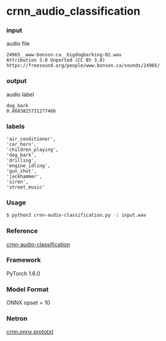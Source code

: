 # crnn_audio_classification

### input

audio file

```
24965__www-bonson-ca__bigdogbarking-02.wav
Attribution 3.0 Unported (CC BY 3.0)
https://freesound.org/people/www.bonson.ca/sounds/24965/
```

### output

audio label

```
dog_bark
0.8683825731277466
```

### labels

```
'air_conditioner',
'car_horn',
'children_playing',
'dog_bark',
'drilling',
'engine_idling',
'gun_shot',
'jackhammer',
'siren',
'street_music'
```

### Usage

```bash
$ python3 crnn-audio-classification.py -i input.wav
```

### Reference
[crnn-audio-classification](https://github.com/ksanjeevan/crnn-audio-classification)  

### Framework
PyTorch 1.6.0

### Model Format
ONNX opset = 10

### Netron

[crnn.onnx.prototxt](https://lutzroeder.github.io/netron/?url=https://storage.googleapis.com/ailia-models/crnn/crnn.onnx.prototxt)
